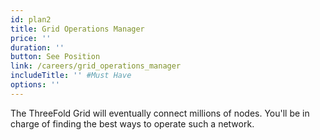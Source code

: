 ```yaml
---
id: plan2
title: Grid Operations Manager
price: ''
duration: ''
button: See Position
link: /careers/grid_operations_manager
includeTitle: '' #Must Have
options: ''
---
```


The ThreeFold Grid will eventually connect millions of nodes. You'll be in charge of finding the best ways to operate such a network.

<!-- Passion at bringing a positive change to the world, Fluency in at least 2 dev languages, Understanding how to run a LARGE scale cloud, Fluent in English, Understand & follow Pareto 20/80 rule -->
